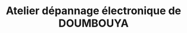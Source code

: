 ---
title: "Atelier dépannage électronique de DOUMBOUYA"
url: /mamou/atelier-depannage-electronique-de-doumbouya/
shop: électronique
---